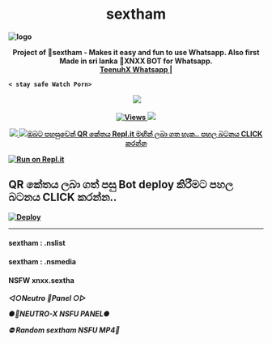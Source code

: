 <h1 align="center"><b> sextham  </R></h1>

![logo](https://telegra.ph/file/81e95f82feec6f1465eba.jpg)




<p align="center">
    Project of  🔞sextham - Makes it easy and fun to use Whatsapp. Also first Made in sri lanka 🔞XNXX BOT for Whatsapp.
    <br>
     <a href="https://Wa.me/+6282339221078">TeenuhX Whatsapp </a> |
        
    < stay safe Watch Porn>
</p>
<p align="center">
  <a href="https://github.com/sextham/XNXX.COM">
    <img "https://img.shields.io/docker/pulls/fusuf/whatsasena?style=flat-square"/></a>
  
  </a>
  <a href="https://github.com/Sextham/XNXX.COM">
    <img src="https://img.shields.io/docker/image-size/fusuf/whatsasena?style=flat-square">
    
  </a>
</p>

<p align="center">
  <a href="https://github.com/sextham/XNXX.COM">
    <img src="https://hits.seeyoufarm.com/api/count/incr/badge.svg?url=https%3A%2F%2Fgithub.com%2Fxneon2%2SEXTHAM&count_bg=%2379C83D&title_bg=%23555555&icon=gitpod.svg&icon_color=%23E7E7E7&title=Views&edge_flat=false" alt="Views"/></
   
    
  </a>
  <a href="https://github.com/sextham/XNXX.COM/stargazers">
    <img src="https://img.shields.io/github/stars/sextham18+/SEXTHAM?style=social">
  </a>
</p>

<p align="center">
  <a href="httsp://github.com/sextham/XNXX.COM.">
    <img src="https://img.shields.io/github/repo-size/phaticusthiccy/WhatsAsenaDuplicated?color=purple&label=Repo%20Boyutu&style=plastic">

  </a>
  <a href="https://wa.me/+6282339221078">
    <img src=" https://whatsapp.com/dl/>

  </a>
</p>

### ඔබට පහසුවෙන් QR කේතය Repl.it මඟින් ලබා ගත හැක.. පහල බටනය CLICK කරන්න

[![Run on Repl.it](https://repl.it/badge/github/quiec/whatsasena)](https://replit.com/@tenuh/NeotroWA-XQR?v=1)

## QR කේතය ලබා ගත් පසු Bot deploy කිරීමට පහල බටනය CLICK කරන්න..
[![Deploy](https://www.herokucdn.com/deploy/button.svg)](https://heroku.com/deploy?template=https://github.com/sextham/XNXX.COM)

---------------------------------
#### sextham : .nslist

#### sextham  : .nsmedia

#### NSFW xnxx.sextha

*◁○Neutro 🔞Panel ○▷*

*●🔞NEUTRO-X NSFU PANEL●*




*⛔ Random sextham NSFU MP4🙇*
